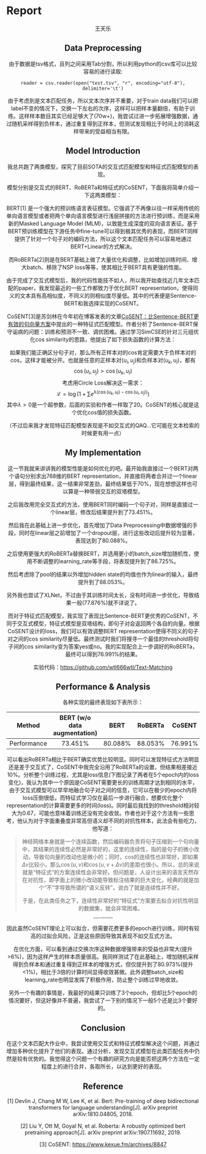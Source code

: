 # Report
<center>王天乐

## Data Preprocessing

由于数据是tsv格式，且列之间采用Tab分割，所以利用python的csv库可以比较容易的进行读取:

`reader = csv.reader(open("test.tsv", "r", encoding="utf-8"), delimiter='\t')`

由于考虑到是文本匹配任务，所以文本次序并不重要，对于train data我们可以把label不变的情况下，交换一下左右的次序，这样可以把样本量翻倍，有助于训练。这样样本数目其实已经足够大了(70w+)，我尝试过进一步拓展增强数据，通过随机采样得到负样本，通过重复得到正样本，但测试发现相比于时间上的消耗这样带来的受益相当有限。

## Model Introduction

我总共跑了两类模型，探究了目前SOTA的交互式匹配模型和特征式匹配模型的表现。

模型分别是交互式的BERT、RoBERTa和特征式的CoSENT，下面我将简单介绍一下这两类模型：

BERT[1] 是一个强大的预训练语言表征模型。它强调了不再像以往一样采用传统的单向语言模型或者把两个单向语言模型进行浅层拼接的方法进行预训练，而是采用新的Masked Language Model (MLM)，以致能生成深度的双向语言表征。基于BERT预训练模型在下游任务中fine-tune可以得到极其优秀的表现，而BERT同样提供了针对一个句子对的编码方法，所以这个文本匹配任务可以容易地通过BERT+Linear的方式解决。

而RoBERTa[2]则是在BERT基础上做了大量优化和调整，比如增加训练时间、增大batch、移除了NSP loss等等，使其相比于BERT具有更强的性能。

由于完成了交互式模型后，我的代码性能技不如人，所以我开始查找近几年文本匹配的paper，我发现最近的一些工作都致力于优化BERT representation，使得同义的文本具有高相似度，不同义的则相似度尽量低。其中的代表便是Sentence-BERT和我选择实现的CoSENT。

CoSENT[3]是苏剑林在今年初在博客发表的文章[CoSENT：比Sentence-BERT更有效的句向量方案](https://www.kexue.fm/archives/8847)中提出的一种特征式匹配模型。作者分析了Sentence-BERT保守诟病的问题：训练和预测不一致、调优困难。通过学习SimCSE的针对三元组优化cos similarity的思路，他提出了如下损失函数的计算方法：

如果我们能正确区分句子对，那么所有正样本对的cos肯定需要大于负样本对的cos，这样才能被分开。也就是任意的正样本对$(u_i,u_j)$和负样本对$(u_k,u_l)$，都有
$$
\cos(u_i,u_j)>\cos(u_k,u_l)
$$
考虑用Circle Loss解决这一需求：
$$
\begin{equation}\mathcal L=\log \left(1 + \sum e^{\lambda(\cos(u_k, u_l) - \cos(u_i, u_j))}\right)\label{eq:cosent}\end{equation}
$$
其中$λ>0$是一个超参数，后面的实验和作者一样取了$20$。CoSENT的核心就是这个优化cos值的损失函数。

（不过后来我才发现特征匹配模型表现是不如交互式的QAQ...它可能在文本检索的时候更有用一点）

## My Implementation

这一节我就来讲讲我的模型性能是如何优化的吧。最开始我直接过一个BERT对两个语句分别求出768维的BERT representation，并直接将两者合并过一个linear层，得到最终结果，这一结果非常差劲，最终结果低于70%，现在想想这样也可以算是一种带弱交互的双塔模型。

之后我改用完全交互式的方法，使用BERT同时编码一个句子对，同样是直接过一个linear层，修改后结果提升到了73.451%。

然后我在此基础上进一步优化，首先增加了Data Preprocessing中数据增强的手段，同时在linear层之前增加了一个dropout层，进行这些改动后提升较为显著，表现达到了80.088%。

之后使用更强大的RoBERTa替换BERT，并选用更小的batch_size增加随机性，使用不断调整的learning_rate等手段，将表现提升到了86.725%。

然后考虑除了pool的结果以外增加hidden state的均值也作为linear的输入，最终提升到了88.053%。

另外我也尝试了XLNet，不过由于其训练时间太长，没有时间进一步优化，导致结果一般(77.876%)就不详说了。

而对于特征式匹配模型，我实现了表现比Sentence-BERT更优秀的CoSENT，不同于交互式模型，特征式模型是双塔结构，即句子对会返回两个各自的向量。根据CoSENT设计的loss，我们可以有效调整BERT representation使得不同义的句子对之间的cos similarity尽量低。最终测试时我们将搜寻一个最佳的threshold将句子间的cos similarity变为答案yes或no。我的实现配合上一步调好的RoBERTa，最终可以得到76.991%的结果。

实验代码：https://github.com/wtl666wtl/Text-Matching

## Performance & Analysis

各种实现的最终表现如下表所示：

|   Method    | BERT (w/o data augmentation) |  BERT   | RoBERTa | CoSENT  |
| :---------: | :--------------------------: | :-----: | :-----: | :-----: |
| Performance |           73.451%            | 80.088% | 88.053% | 76.991% |

可以看出RoBERTa相比于BERT确实优势比较明显。同时可以发现特征式方法明显还是差于交互式了，CoSENT中我完全沿用了RoBERTa的设置，但结果相差接近10%。分析整个训练过程，尤其是loss信息(下图记录了两者在5个epoch内的loss变化)，我认为其中一个原因是CoSENT需要更长的训练周期才达到相同的水平，由于交互式模型可以早早地融合句子对之间的信息，它可以在极少的epoch内将loss压倒很低，而特征式学习仅在最后一步进行融合，想要优化整个representation的计算需要更多的时间(loss)。同时最后我找到的threshold相对较大为0.67，可能也意味着训练还没有完全收敛。作者也对于这个方法有一些思考，他认为对于字面重叠度非常高但语义却不同的对抗性样本，此法会有些吃力，他写道：

> 神经网络本身就是一个连续函数，然后编码器负责将句子压缩到一个句向量中，其结果的连续性必然是非常好的，这里的连续性，指的是句子的微小改动，导致句向量的改动也是微小的；同时，cos的连续性也非常好，即如果$\Delta v$比较小，那么$\cos(u,v)$和$\cos⁡(u,v+\Delta v)$的差距也很小。所以，总的来说就是“特征式”的方案连续性会非常好。但问题是，人设计出来的语言天然存在对抗性，即字面上的微小改动能导致标注结果的巨大变化，经典的就是加个“不”字导致所谓的“语义反转”，说白了就是连续性并不好。
>
> 于是，在此类任务之下，连续性非常好的“特征式”方案要去拟合对抗性明显的数据集，就会非常困难。

<img src="C:\Users\23510\AppData\Roaming\Typora\typora-user-images\image-20220601172236794.png" alt="image-20220601172236794" style="zoom: 25%;" />

因此虽然CoSENT理论上可以拟合，但需要花费更多的epoch进行训练，同时有较高的过拟合风险，正是这些原因导致其表现不如交互式方法。

在优化方面，可以看到通过交换次序这种数据增强带来的受益也非常大(提升>6%)，因为这样产生的样本质量很高。我同样测试了在此基础上，增加随机采样得到负样本和通过重复得到正样本的增强方式，但仅提升到了80.973%(提升<1%)，相比于3倍的计算时间显得收效甚微。此外调整batch_size和learning_rate也明显发挥了积极作用，防止整个训练过早地收敛。

另外一个有趣的事情是，我最好的结果只训练了3个epoch，但却比5个epoch的情况要好，但这好像并不普遍，我尝试了一下别的情况下一般5个还是比3个要好的。

## Conclusion

在这个文本匹配大作业中，我尝试使用交互式和特征式模型解决这个问题，并通过增加多种优化提升了他们的表现。通过分析，发现交互式模型在此类匹配任务中仍然是较有优势的。我觉得这个问题一个有趣的研究方向是能否把这两个方法在一定程度上的进行合并，各取所长，以达到更好的表现。

## Reference

[1] Devlin J, Chang M W, Lee K, et al. Bert: Pre-training of deep bidirectional transformers for language understanding[J]. arXiv preprint arXiv:1810.04805, 2018.

[2] Liu Y, Ott M, Goyal N, et al. Roberta: A robustly optimized bert pretraining approach[J]. arXiv preprint arXiv:1907.11692, 2019.

[3] CoSENT: https://www.kexue.fm/archives/8847